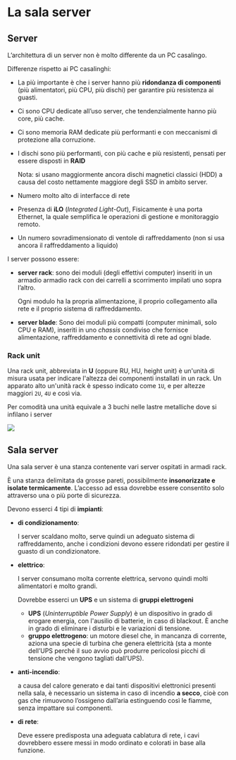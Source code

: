 ﻿# La sala server

## Server

L’architettura di un server non è molto differente da un PC casalingo.

Differenze rispetto ai PC casalinghi:

- La più importante è che i server hanno più **ridondanza di componenti** (più alimentatori, più CPU, più dischi) per garantire più resistenza ai guasti.
- Ci sono CPU dedicate all’uso server, che tendenzialmente hanno più core, più cache.
- Ci sono memoria RAM dedicate più performanti e con meccanismi di protezione alla corruzione.
- I dischi sono più performanti, con più cache e più resistenti, pensati per essere disposti in **RAID**
    
    Nota: si usano maggiormente ancora dischi magnetici classici (HDD) a causa del costo nettamente maggiore degli SSD in ambito server.
    
- Numero molto alto di interfacce di rete
- Presenza di **iLO** (*Integrated Light-Out*), Fisicamente è una porta Ethernet, la quale
semplifica le operazioni di gestione e monitoraggio remoto.
- Un numero sovradimensionato di ventole di raffreddamento (non si usa ancora il raffreddamento a liquido)

I server possono essere:

- **server rack**: sono dei moduli (degli effettivi computer) inseriti in un armadio armadio rack con dei carrelli a scorrimento impilati uno sopra l’altro.
    
    Ogni modulo ha la propria alimentazione, il proprio collegamento alla rete e il proprio sistema di raffreddamento.
    
- **server blade**: Sono dei moduli più compatti (computer minimali, solo CPU e RAM), inseriti in uno *chassis* condiviso che fornisce alimentazione, raffreddamento e connettività di rete ad ogni blade.

### Rack unit

Una rack unit, abbreviata in **U** (oppure RU, HU, height unit) è un'unità di misura usata per indicare l'altezza dei componenti installati in un rack. Un apparato alto un'unità rack è spesso indicato come
`1U`, e per altezze maggiori `2U`, `4U` e così via.

Per comodità una unità equivale a 3 buchi nelle lastre metalliche dove si infilano i server

![](https://i.ibb.co/JjPSNKkV/image.png)

## Sala server

Una sala server è una stanza contenente vari server ospitati in armadi rack.

È una stanza delimitata da grosse pareti, possibilmente **insonorizzate e isolate termicamente**. L’accesso ad essa dovrebbe essere consentito solo attraverso una o più porte di sicurezza.

Devono esserci 4 tipi di **impianti**:

- **di condizionamento**:
    
    I server scaldano molto, serve quindi un adeguato sistema di raffreddamento, anche i condizioni devono essere ridondati per gestire il guasto di un condizionatore.
    
- **elettrico**:
    
    I server consumano molta corrente elettrica, servono quindi molti alimentatori e molto grandi.
    
    Dovrebbe esserci un **UPS** e un sistema di **gruppi elettrogeni**
    
    - **UPS** (*Uninterruptible Power Supply*) è un dispositivo in grado di erogare energia, con l'ausilio di batterie, in caso di blackout. È anche in grado di eliminare i disturbi e le variazioni di tensione.
    - **gruppo elettrogeno**: un motore diesel che, in mancanza di corrente, aziona una specie di turbina che genera elettricità (sta a monte dell’UPS perché il suo avvio può produrre pericolosi picchi di tensione che vengono tagliati dall’UPS).
- **anti-incendio**:
    
    a causa del calore generato e dai tanti dispositivi elettronici presenti nella sala, è necessario un sistema in caso di incendio **a secco**, cioè con gas che rimuovono l’ossigeno dall’aria estinguendo così le fiamme, senza impattare sui componenti.
    
- **di rete**:
    
    Deve essere predisposta una adeguata cablatura di rete, i cavi dovrebbero essere messi in modo ordinato e colorati in base alla funzione.
